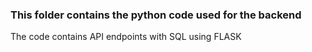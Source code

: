 ### This folder contains the python code used for the backend
The code contains API endpoints with SQL using FLASK
